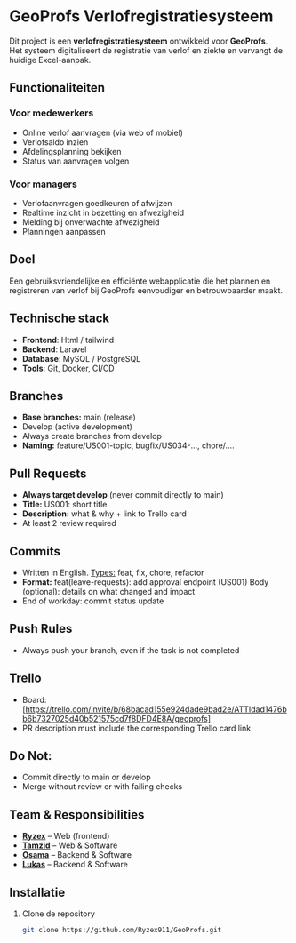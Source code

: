 # GeoProfs Verlofregistratiesysteem

Dit project is een **verlofregistratiesysteem** ontwikkeld voor **GeoProfs**.  
Het systeem digitaliseert de registratie van verlof en ziekte en vervangt de huidige Excel-aanpak.  

## Functionaliteiten
### Voor medewerkers
- Online verlof aanvragen (via web of mobiel)
- Verlofsaldo inzien
- Afdelingsplanning bekijken
- Status van aanvragen volgen

### Voor managers
- Verlofaanvragen goedkeuren of afwijzen
- Realtime inzicht in bezetting en afwezigheid
- Melding bij onverwachte afwezigheid
- Planningen aanpassen

## Doel
Een gebruiksvriendelijke en efficiënte webapplicatie die het plannen en registreren van verlof bij GeoProfs eenvoudiger en betrouwbaarder maakt.

## Technische stack
- **Frontend**: Html / tailwind 
- **Backend**: Laravel  
- **Database**: MySQL / PostgreSQL  
- **Tools**: Git, Docker, CI/CD

## Branches
- **Base branches:** main (release)
- Develop (active development)
- Always create branches from develop
- **Naming:** feature/US001-topic, bugfix/US034-…, chore/….

## Pull Requests
- **Always target develop** (never commit directly to main)
- **Title:** US001: short title
- **Description:** what & why + link to Trello card
- At least 2 review required

## Commits
- Written in English. [Types:](https://www.conventionalcommits.org/en/v1.0.0/) feat, fix, chore, refactor
- **Format:**
  feat(leave-requests): add approval endpoint (US001)
  Body (optional): details on what changed and impact
- End of workday: commit status update

## Push Rules 
- Always push your branch, even if the task is not completed

## Trello
- Board: [https://trello.com/invite/b/68bacad155e924dade9bad2e/ATTIdad1476bb6b7327025d40b521575cd7f8DFD4E8A/geoprofs]
- PR description must include the corresponding Trello card link

## Do Not:
- Commit directly to main or develop
- Merge without review or with failing checks

## Team & Responsibilities
- [**Ryzex**]() – Web (frontend)  
- [**Tamzid**]() – Web & Software  
- [**Osama**]() – Backend & Software  
- [**Lukas**]() – Backend & Software  

## Installatie
1. Clone de repository  
   ```bash
   git clone https://github.com/Ryzex911/GeoProfs.git
